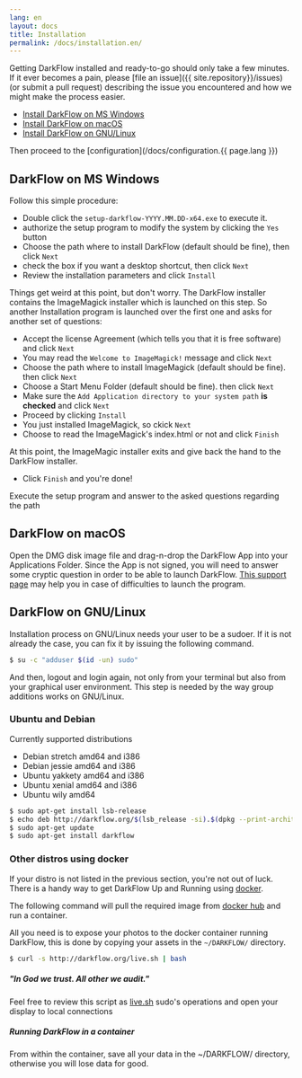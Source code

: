 ```yaml
---
lang: en
layout: docs
title: Installation
permalink: /docs/installation.en/
---
```



Getting DarkFlow installed and ready-to-go should only take a few minutes. If it ever becomes a pain, please [file an issue]({{ site.repository}}/issues) (or submit a pull request) describing the issue you encountered and how we might make the process easier.

* [Install DarkFlow on MS Windows](#darkflow-on-ms-windows)
* [Install DarkFlow on macOS](#darkflow-on-macos)
* [Install DarkFlow on GNU/Linux](#darkflow-on-gnulinux)

Then proceed to the [configuration](/docs/configuration.{{ page.lang }})

## DarkFlow on MS Windows

Follow this simple procedure:

* Double click the ```setup-darkflow-YYYY.MM.DD-x64.exe``` to execute it.
* authorize the setup program to modify the system by clicking the ```Yes``` button
* Choose the path where to install DarkFlow (default should be fine), then click ```Next```
* check the box if you want a desktop shortcut, then click ```Next```
* Review the installation parameters and click ```Install```

Things get weird at this point, but don't worry. The DarkFlow installer contains the ImageMagick installer which is launched on this step. So another Installation program is launched over the first one and asks for another set of questions:

* Accept the license Agreement (which tells you that it is free software) and click ```Next```
* You may read the ```Welcome to ImageMagick!``` message and click ```Next```
* Choose the path where to install ImageMagick (default should be fine). then click ```Next```
* Choose a Start Menu Folder (default should be fine). then click ```Next```
* Make sure the ```Add Application directory to your system path``` **is checked** and 
click ```Next```
* Proceed by clicking ```Install```
* You just installed ImageMagick, so ckick ```Next```
* Choose to read the ImageMagick's index.html or not and click ```Finish```

At this point, the ImageMagic installer exits and give back the hand to the DarkFlow installer.

* Click ```Finish``` and you're done!


Execute the setup program and answer to the asked questions regarding the path

## DarkFlow on macOS

Open the DMG disk image file and drag-n-drop the DarkFlow App into your
Applications Folder. Since the App is not signed, you will need to answer some
cryptic question in order to be able to launch DarkFlow.
[This support page](https://support.apple.com/kb/PH21769) may help you in case
of difficulties to launch the program.

## DarkFlow on GNU/Linux

Installation process on GNU/Linux needs your user to be a sudoer. If it is not already the case, you can fix it by issuing the following command.

```bash
$ su -c "adduser $(id -un) sudo"
```

And then, logout and login again, not only from your terminal but also from your graphical user environment. This step is needed by the way group additions works on GNU/Linux.

### Ubuntu and Debian

Currently supported distributions

* Debian stretch amd64 and i386
* Debian jessie amd64 and i386
* Ubuntu yakkety amd64 and i386
* Ubuntu xenial amd64 and i386
* Ubuntu wily amd64

```bash
$ sudo apt-get install lsb-release
$ echo deb http://darkflow.org/$(lsb_release -si).$(dpkg --print-architecture)/ $(lsb_release -sc) main | sudo tee /etc/apt/sources.list.d/darkflow.list
$ sudo apt-get update
$ sudo apt-get install darkflow
```

### Other distros using docker

If your distro is not listed in the previous section, you're not out of luck. There is a handy way to get DarkFlow Up and Running using [docker](https://www.docker.com/).

The following command will pull the required image from [docker hub](https://hub.docker.com/r/ggim/darkflow/) and run a container.

All you need is to expose your photos to the docker container running DarkFlow, this is done by copying your assets in the ```~/DARKFLOW/``` directory.

```bash
$ curl -s http://darkflow.org/live.sh | bash
```

<div class="note">
  <h5>"In God we trust. All other we audit."</h5>
  <p>Feel free to review this script as <a href="http://darkflow.org/live.sh">live.sh</a> sudo's operations and open your display to local connections</p>
</div>

<div class="note warning">
  <h5>Running DarkFlow in a container</h5>
  <p>From within the container, save all your data in the ~/DARKFLOW/ directory, otherwise you will lose data for good.</p>
</div>
